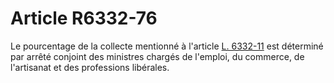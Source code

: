 # Article R6332-76

  
Le pourcentage de la collecte mentionné à l'article [L. 6332-11][1] est déterminé par arrêté conjoint des ministres chargés de l'emploi, du commerce, de l'artisanat et des professions libérales.

 [1]: /affichCodeArticle.do?cidTexte=LEGITEXT000006072050&idArticle=LEGIARTI000006904352&dateTexte=&categorieLien=cid